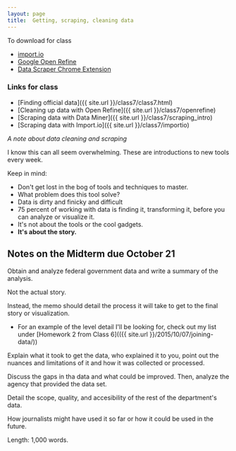 ```yaml
---
layout: page
title:  Getting, scraping, cleaning data
---
```



To download for class

* [import.io](https://import.io/download/)
* [Google Open Refine](http://openrefine.org/)
* [Data Scraper Chrome Extension](https://chrome.google.com/webstore/detail/data-scraper/nndknepjnldbdbepjfgmncbggmopgden?hl=en-US)

### Links for class
* [Finding official data]({{ site.url }}/class7/class7.html)
* [Cleaning up data with Open Refine]({{ site.url }}/class7/openrefine)
* [Scraping data with Data Miner]({{ site.url }}/class7/scraping_intro)
* [Scraping data with Import.io]({{ site.url }}/class7/importio)

*A note about data cleaning and scraping*

I know this can all seem overwhelming. These are introductions to new tools every week.

Keep in mind:

* Don't get lost in the bog of tools and techniques to master.
* What problem does this tool solve?
* Data is dirty and finicky and difficult
 * 75 percent of working with data is finding it, transforming it, before you can analyze or visualize it.
* It's not about the tools or the cool gadgets. 
 * **It's about the story.**

## Notes on the Midterm due October 21

Obtain and analyze federal government data and write a summary of the analysis. 

Not the actual story. 

Instead, the memo should detail the process it will take to get to the final story or visualization. 

 * For an example of the level detail I'll be looking for, check out my list under [Homework 2 from Class 6](({{ site.url }}/2015/10/07/joining-data/))

Explain what it took to get the data, who explained it to you, point out the nuances and limitations of it and how it was collected or processed. 

Discuss the gaps in tha data and what could be improved. Then, analyze the agency that provided the data set. 

Detail the scope, quality, and accesibility of the rest of the department's data. 

How journalists might have used it so far or how it could be used in the future.

Length: 1,000 words.

